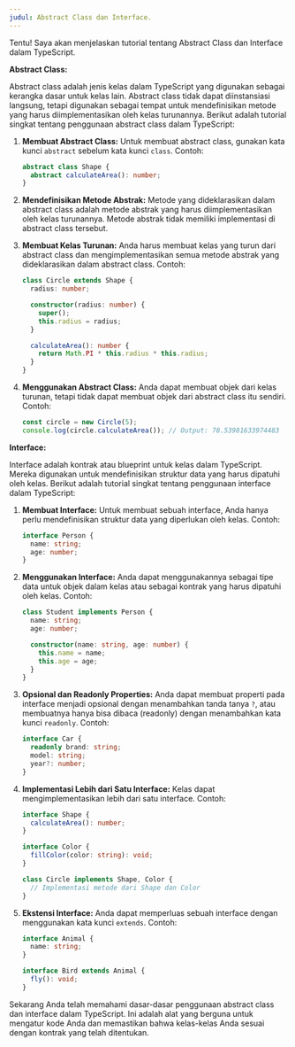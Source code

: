 ```yaml
---
judul: Abstract Class dan Interface.
---
```


Tentu! Saya akan menjelaskan tutorial tentang Abstract Class dan Interface dalam TypeScript.

**Abstract Class:**

Abstract class adalah jenis kelas dalam TypeScript yang digunakan sebagai kerangka dasar untuk kelas lain. Abstract class tidak dapat diinstansiasi langsung, tetapi digunakan sebagai tempat untuk mendefinisikan metode yang harus diimplementasikan oleh kelas turunannya. Berikut adalah tutorial singkat tentang penggunaan abstract class dalam TypeScript:

1. **Membuat Abstract Class:**
   Untuk membuat abstract class, gunakan kata kunci `abstract` sebelum kata kunci `class`. Contoh:

   ```typescript
   abstract class Shape {
     abstract calculateArea(): number;
   }
   ```

2. **Mendefinisikan Metode Abstrak:**
   Metode yang dideklarasikan dalam abstract class adalah metode abstrak yang harus diimplementasikan oleh kelas turunannya. Metode abstrak tidak memiliki implementasi di abstract class tersebut.

3. **Membuat Kelas Turunan:**
   Anda harus membuat kelas yang turun dari abstract class dan mengimplementasikan semua metode abstrak yang dideklarasikan dalam abstract class. Contoh:

   ```typescript
   class Circle extends Shape {
     radius: number;

     constructor(radius: number) {
       super();
       this.radius = radius;
     }

     calculateArea(): number {
       return Math.PI * this.radius * this.radius;
     }
   }
   ```

4. **Menggunakan Abstract Class:**
   Anda dapat membuat objek dari kelas turunan, tetapi tidak dapat membuat objek dari abstract class itu sendiri. Contoh:

   ```typescript
   const circle = new Circle(5);
   console.log(circle.calculateArea()); // Output: 78.53981633974483
   ```

**Interface:**

Interface adalah kontrak atau blueprint untuk kelas dalam TypeScript. Mereka digunakan untuk mendefinisikan struktur data yang harus dipatuhi oleh kelas. Berikut adalah tutorial singkat tentang penggunaan interface dalam TypeScript:

1. **Membuat Interface:**
   Untuk membuat sebuah interface, Anda hanya perlu mendefinisikan struktur data yang diperlukan oleh kelas. Contoh:

   ```typescript
   interface Person {
     name: string;
     age: number;
   }
   ```

2. **Menggunakan Interface:**
   Anda dapat menggunakannya sebagai tipe data untuk objek dalam kelas atau sebagai kontrak yang harus dipatuhi oleh kelas. Contoh:

   ```typescript
   class Student implements Person {
     name: string;
     age: number;

     constructor(name: string, age: number) {
       this.name = name;
       this.age = age;
     }
   }
   ```

3. **Opsional dan Readonly Properties:**
   Anda dapat membuat properti pada interface menjadi opsional dengan menambahkan tanda tanya `?`, atau membuatnya hanya bisa dibaca (readonly) dengan menambahkan kata kunci `readonly`. Contoh:

   ```typescript
   interface Car {
     readonly brand: string;
     model: string;
     year?: number;
   }
   ```

4. **Implementasi Lebih dari Satu Interface:**
   Kelas dapat mengimplementasikan lebih dari satu interface. Contoh:

   ```typescript
   interface Shape {
     calculateArea(): number;
   }

   interface Color {
     fillColor(color: string): void;
   }

   class Circle implements Shape, Color {
     // Implementasi metode dari Shape dan Color
   }
   ```

5. **Ekstensi Interface:**
   Anda dapat memperluas sebuah interface dengan menggunakan kata kunci `extends`. Contoh:

   ```typescript
   interface Animal {
     name: string;
   }

   interface Bird extends Animal {
     fly(): void;
   }
   ```

Sekarang Anda telah memahami dasar-dasar penggunaan abstract class dan interface dalam TypeScript. Ini adalah alat yang berguna untuk mengatur kode Anda dan memastikan bahwa kelas-kelas Anda sesuai dengan kontrak yang telah ditentukan.
